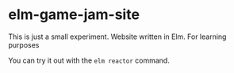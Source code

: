 # elm-game-jam-site

This is just a small experiment. Website written in Elm. For learning purposes

You can try it out with the `elm reactor` command.
